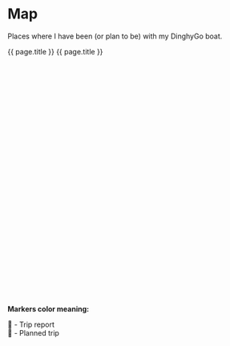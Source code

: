 # Map

Places where I have been (or plan to be) with my DinghyGo boat.

<div style="height: 500px; width: 100%">
  <l-map :useGlobalLeaflet="false" 
         v-model="zoom"
         v-model:zoom="zoom" 
         :center="center">
    <l-tile-layer :url="url"  
                  :attribution="attribution" 
                  layer-type="base"
                  name="OpenStreetMap">
    </l-tile-layer>
    <l-marker v-for="page in plannedPages" :lat-lng="page.frontmatter.coordinates">
      <l-icon :icon-url="iconUrl" :icon-size="iconSize" />
      <l-popup>
        <router-link :to="page.path">
          {{ page.title }}
        </router-link>
      </l-popup>
    </l-marker>
    <l-marker v-for="page in tripsPages" :lat-lng="page.frontmatter.coordinates">
      <l-popup>
        <router-link :to="page.path">
          {{ page.title }}
        </router-link>
      </l-popup>
    </l-marker>      
  </l-map>
</div>

**Markers color meaning:**

:blue_heart: - Trip report<br/>
:green_heart: - Planned trip<br/>

<script lang="ts">

import 'leaflet/dist/leaflet.css';
import { LMap, LTileLayer, LMarker, LPopup, LIcon } from "@vue-leaflet/vue-leaflet";
import { usePages as plannedPages } from '@temp/planned'
import { usePages as tripsPages } from '@temp/trips'

export default {
  components: {
    LMap,
    LTileLayer,
    LMarker,
    LPopup,
    LIcon
  },
  data() {
    return {
      zoom: 5,
      center: [49.41220, 8.70995],
      url: 'https://{s}.tile.openstreetmap.org/{z}/{x}/{y}.png',
      attribution: 'Map data © <a href="https://openstreetmap.org">OpenStreetMap</a> contributors',
      markerLatLng: [47.41322, -1.219482],
      plannedPages: plannedPages(),
      tripsPages: tripsPages()
    };
  },
  computed: {
    iconUrl() {
      return 'https://raw.githubusercontent.com/pointhi/leaflet-color-markers/master/img/marker-icon-2x-green.png';
    },
    iconSize(): L.PointExpression {
      return [25, 40];
    }
  } 
};

//Further here: https://github.com/vue-leaflet/vue-leaflet
</script>

